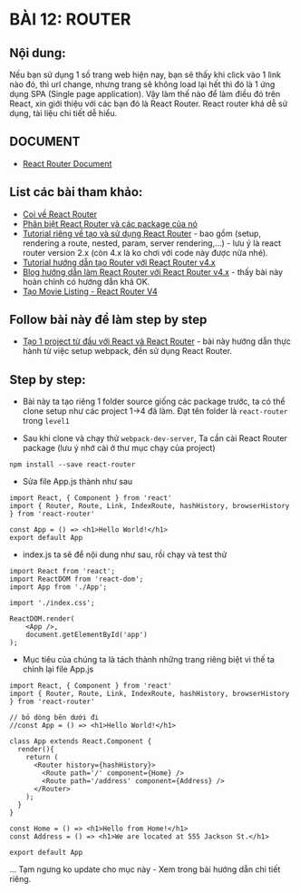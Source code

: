 # BÀI 12: ROUTER

## Nội dung:

Nếu bạn sử dụng 1 số trang web hiện nay, bạn sẽ thấy khi click vào 1 link nào đó, thì url change, nhưng trang sẽ không load lại hết thì đó là 1 ứng dụng SPA (Single page application). Vậy làm thế nào để làm điều đó trên React, xin giới thiệu với các bạn đó là React Router. React router khá dễ sử dụng, tài liệu chi tiết dễ hiểu.

## DOCUMENT

* [React Router Document](https://github.com/ReactTraining/react-router)


## List các bài tham khảo:

* [Coi về React Router](https://css-tricks.com/learning-react-router/)
* [Phân biệt React Router và các package của nó](https://medium.com/@pshrmn/a-simple-react-router-v4-tutorial-7f23ff27adf)
* [Tutorial riêng về tạo và sử dụng React Router](https://github.com/reactjs/react-router-tutorial) - bao gồm (setup, rendering a route, nested, param, server rendering,...) - lưu ý là react router version 2.x (còn 4.x là ko chơi với code này được nữa nhé).
* [Tutorial hướng dẫn tạo Router với React Router v4.x](https://github.com/IrfanBaqui/react-router-v4-tutorial)
* [Blog hướng dẫn làm React Router với React Router v4.x](https://www.sigient.com/blog/movie-listings-application-with-react-router-v-4) - thấy bài này hoàn chỉnh có hướng dẫn khá OK.
* [Tạo Movie Listing - React Router V4](https://www.sigient.com/blog/movie-listings-application-with-react-router-v-4)

## Follow bài này để làm step by step
* [Tạo 1 project từ đầu với React và React Router](https://medium.com/@dabit3/beginner-s-guide-to-react-router-53094349669) - bài này hướng dẫn thực hành từ việc setup webpack, đến sử dụng React Router. 


## Step by step:

* Bài này ta tạo riêng 1 folder source giống các package trước, ta có thể clone setup như các project 1->4 đã làm. Đạt tên folder là `react-router` trong `level1`

* Sau khi clone và chạy thử `webpack-dev-server`, Ta cần cài React Router package (lưu ý nhớ cài ở thư mục chạy của project)

```
npm install --save react-router
```

* Sửa file App.js thành như sau
```
import React, { Component } from 'react'
import { Router, Route, Link, IndexRoute, hashHistory, browserHistory } from 'react-router'

const App = () => <h1>Hello World!</h1>
export default App

```

* index.js ta sẽ để nội dung như sau, rồi chạy và test thử

```
import React from 'react';
import ReactDOM from 'react-dom';
import App from './App';

import './index.css';

ReactDOM.render(
	<App />,
    document.getElementById('app')
);
```

* Mục tiêu của chúng ta là tách <App /> thành những trang riêng biệt vì thế ta chỉnh lại file App.js

```
import React, { Component } from 'react'
import { Router, Route, Link, IndexRoute, hashHistory, browserHistory } from 'react-router'

// bỏ dòng bên dưới đi
//const App = () => <h1>Hello World!</h1>

class App extends React.Component {
  render(){
    return (
      <Router history={hashHistory}>
        <Route path='/' component={Home} />
        <Route path='/address' component={Address} />
      </Router>
    );
  }
}

const Home = () => <h1>Hello from Home!</h1>
const Address = () => <h1>We are located at 555 Jackson St.</h1>

export default App

```
... Tạm ngưng ko update cho mục này - Xem trong bài hướng dẫn chi tiết riêng.





